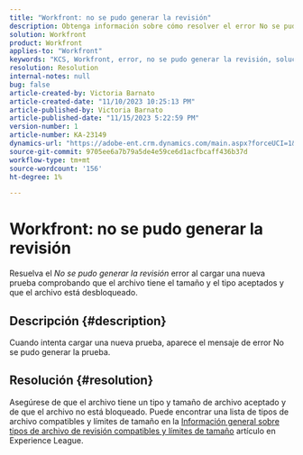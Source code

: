 ```yaml
---
title: "Workfront: no se pudo generar la revisión"
description: Obtenga información sobre cómo resolver el error No se pudo generar la prueba al cargar una nueva prueba en Workfront.
solution: Workfront
product: Workfront
applies-to: "Workfront"
keywords: "KCS, Workfront, error, no se pudo generar la revisión, solución de problemas"
resolution: Resolution
internal-notes: null
bug: false
article-created-by: Victoria Barnato
article-created-date: "11/10/2023 10:25:13 PM"
article-published-by: Victoria Barnato
article-published-date: "11/15/2023 5:22:59 PM"
version-number: 1
article-number: KA-23149
dynamics-url: "https://adobe-ent.crm.dynamics.com/main.aspx?forceUCI=1&pagetype=entityrecord&etn=knowledgearticle&id=dff8e602-1880-ee11-8179-6045bd006b3d"
source-git-commit: 9705ee6a7b79a5de4e59ce6d1acfbcaff436b37d
workflow-type: tm+mt
source-wordcount: '156'
ht-degree: 1%

---
```


# Workfront: no se pudo generar la revisión


Resuelva el *No se pudo generar la revisión* error al cargar una nueva prueba comprobando que el archivo tiene el tamaño y el tipo aceptados y que el archivo está desbloqueado.

## Descripción {#description}


Cuando intenta cargar una nueva prueba, aparece el mensaje de error No se pudo generar la prueba.


## Resolución {#resolution}


Asegúrese de que el archivo tiene un tipo y tamaño de archivo aceptado y de que el archivo no está bloqueado. Puede encontrar una lista de tipos de archivo compatibles y límites de tamaño en la [Información general sobre tipos de archivo de revisión compatibles y límites de tamaño](https://experienceleague.adobe.com/docs/workfront/using/review-and-approve-work/proofing/proofing-overview/supported-proofing-file-types.html?lang=en#:~:text=File%20size%20limits&amp;amp;text=Files%20must%20be%20less%20than,be%20less%20than%20100%20MB.) artículo en Experience League.


